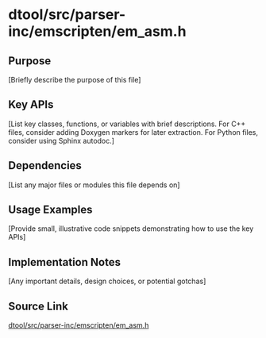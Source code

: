 # dtool/src/parser-inc/emscripten/em_asm.h

## Purpose
[Briefly describe the purpose of this file]

## Key APIs
[List key classes, functions, or variables with brief descriptions.
For C++ files, consider adding Doxygen markers for later extraction.
For Python files, consider using Sphinx autodoc.]

## Dependencies
[List any major files or modules this file depends on]

## Usage Examples
[Provide small, illustrative code snippets demonstrating how to use the key APIs]

## Implementation Notes
[Any important details, design choices, or potential gotchas]

## Source Link
[dtool/src/parser-inc/emscripten/em_asm.h](link_to_source_repository/dtool/src/parser-inc/emscripten/em_asm.h)
